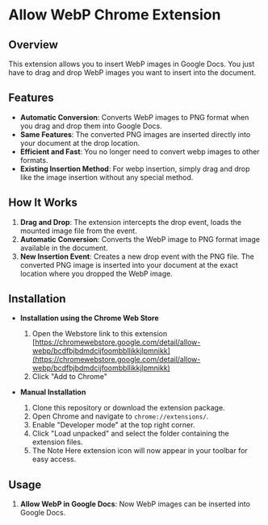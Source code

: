 # Allow WebP Chrome Extension

## Overview
This extension allows you to insert WebP images in Google Docs. You just have to drag and drop WebP images you want to insert into the document.

## Features
- **Automatic Conversion**: Converts WebP images to PNG format when you drag and drop them into Google Docs.
- **Same Features**: The converted PNG images are inserted directly into your document at the drop location.
- **Efficient and Fast**: You no longer need to convert webp images to other formats.
- **Existing Insertion Method**: For webp insertion, simply drag and drop like the image insertion without any special method.

## How It Works
1. **Drag and Drop**: The extension intercepts the drop event, loads the mounted image file from the event.
2. **Automatic Conversion**: Converts the WebP image to PNG format image available in the document.
3. **New Insertion Event**: Creates a new drop event with the PNG file. The converted PNG image is inserted into your document at the exact location where you dropped the WebP image.

## Installation
- **Installation using the Chrome Web Store**
  1. Open the Webstore link to this extension 
    [https://chromewebstore.google.com/detail/allow-webp/bcdfbjbdmdcijfoombbllikkjlpmnikk](https://chromewebstore.google.com/detail/allow-webp/bcdfbjbdmdcijfoombbllikkjlpmnikk)
  2. Click "Add to Chrome"

- **Manual Installation**
  1. Clone this repository or download the extension package.
  2. Open Chrome and navigate to `chrome://extensions/`.
  3. Enable "Developer mode" at the top right corner.
  4. Click "Load unpacked" and select the folder containing the extension files.
  5. The Note Here extension icon will now appear in your toolbar for easy access.

## Usage
1. **Allow WebP in Google Docs**: Now WebP images can be inserted into Google Docs.
